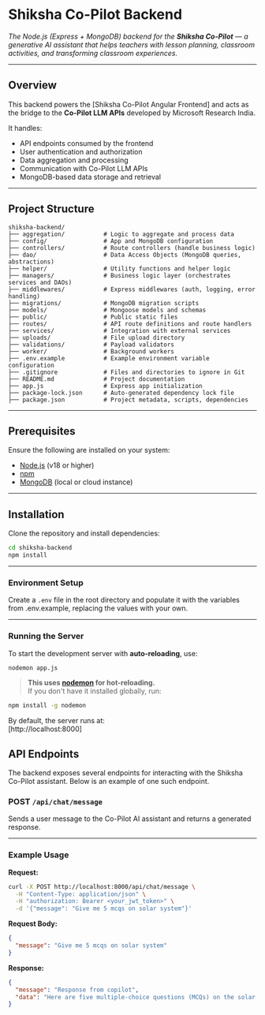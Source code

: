 # Shiksha Co-Pilot Backend

_The Node.js (Express + MongoDB) backend for the **Shiksha Co-Pilot** — a generative AI assistant that helps teachers with lesson planning, classroom activities, and transforming classroom experiences._

---

## Overview

This backend powers the [Shiksha Co-Pilot Angular Frontend] and acts as the bridge to the **Co-Pilot LLM APIs** developed by Microsoft Research India.

It handles:

- API endpoints consumed by the frontend  
- User authentication and authorization  
- Data aggregation and processing  
- Communication with Co-Pilot LLM APIs  
- MongoDB-based data storage and retrieval  

---

## Project Structure

```
shiksha-backend/
├── aggregation/           # Logic to aggregate and process data
├── config/                # App and MongoDB configuration 
├── controllers/           # Route controllers (handle business logic)
├── dao/                   # Data Access Objects (MongoDB queries, abstractions)
├── helper/                # Utility functions and helper logic
├── managers/              # Business logic layer (orchestrates services and DAOs)
├── middlewares/           # Express middlewares (auth, logging, error handling)
├── migrations/            # MongoDB migration scripts
├── models/                # Mongoose models and schemas
├── public/                # Public static files
├── routes/                # API route definitions and route handlers
├── services/              # Integration with external services
├── uploads/               # File upload directory
├── validations/           # Payload validators
├── worker/                # Background workers
├── .env.example           # Example environment variable configuration
├── .gitignore             # Files and directories to ignore in Git
├── README.md              # Project documentation
├── app.js                 # Express app initialization
├── package-lock.json      # Auto-generated dependency lock file
├── package.json           # Project metadata, scripts, dependencies
```
---

## Prerequisites

Ensure the following are installed on your system:

- [Node.js](https://nodejs.org/) (v18 or higher)
- [npm](https://www.npmjs.com/)
- [MongoDB](https://www.mongodb.com/) (local or cloud instance)

---

## Installation

Clone the repository and install dependencies:

```bash
cd shiksha-backend
npm install
```

---

### Environment Setup

Create a `.env` file in the root directory and populate it with the variables from .env.example, replacing the values with your own.

---

### Running the Server

To start the development server with **auto-reloading**, use:

```bash
nodemon app.js
```

> **This uses [nodemon](https://www.npmjs.com/package/nodemon) for hot-reloading.**  
> If you don't have it installed globally, run:

```bash
npm install -g nodemon
```

By default, the server runs at:  
[http://localhost:8000]


## API Endpoints

The backend exposes several endpoints for interacting with the Shiksha Co-Pilot assistant. Below is an example of one such endpoint.

### POST `/api/chat/message`

Sends a user message to the Co-Pilot AI assistant and returns a generated response.

---

### **Example Usage**

**Request:**

```bash
curl -X POST http://localhost:8000/api/chat/message \
  -H "Content-Type: application/json" \
  -H "authorization: Bearer <your_jwt_token>" \
  -d '{"message": "Give me 5 mcqs on solar system"}'
```

**Request Body:**

```json
{
  "message": "Give me 5 mcqs on solar system"
}
```

**Response:**

```json
{
  "message": "Response from copilot",
  "data": "Here are five multiple-choice questions (MCQs) on the solar system suitable for middle school students:..."
}
```
